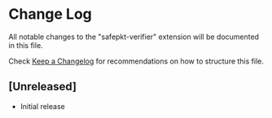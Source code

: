 # Change Log

All notable changes to the "safepkt-verifier" extension will be documented in this file.

Check [Keep a Changelog](http://keepachangelog.com/) for recommendations on how to structure this file.

## [Unreleased]

- Initial release